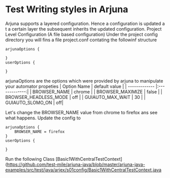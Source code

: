 # Test Writing styles in Arjuna

Arjuna supports a layered configuration. Hence a configuration is updated a t a certain layer the subsequent inherits the updated configuration.
Project Level Configuration (A file based configuration)
Under the project config directory you will fins a file project.conf contating the followinf structure
```
arjunaOptions {

}
userOptions {

}
```
arjunaOptions are the options which were provided by arjuna to manipulate your automator propeties
| Option Name        | default value |
| ------------- |:-------------:|
| BROWSER_NAME | chrome |
| BROWSER_MAXIMIZE | false |
| BROWSER_HEADLESS_MODE | off |
| GUIAUTO_MAX_WAIT | 30 |
| GUIAUTO_SLOMO_ON | off|

Let's change the BROWSER_NAME value from chrome to firefox ans see what happens.
Update the config to 
```hocon
arjunaOptions {
    BROWSER_NAME = firefox
}
userOptions {

}
```
Run the following Class
[Basic1WithCentralTestContext](https://github.com/test-mile/arjuna-java/blob/master/arjuna-java-examples/src/test/java/arjex/s01config/Basic1WithCentralTestContext.java